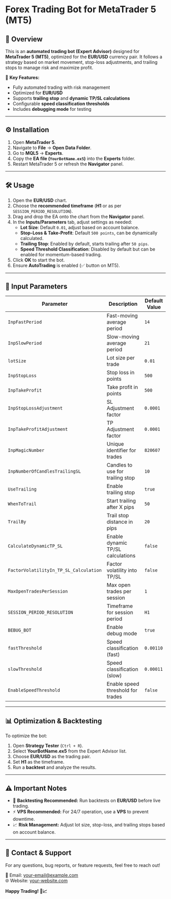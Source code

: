 # Forex Trading Bot for MetaTrader 5 (MT5)

## 📌 Overview
This is an **automated trading bot (Expert Advisor)** designed for **MetaTrader 5 (MT5)**, optimized for the **EUR/USD** currency pair. It follows a strategy based on market movement, stop-loss adjustments, and trailing stops to manage risk and maximize profit.

🚀 **Key Features:**
- Fully automated trading with risk management
- Optimized for **EUR/USD**
- Supports **trailing stop** and **dynamic TP/SL calculations**
- Configurable **speed classification thresholds**
- Includes **debugging mode** for testing

---

## ⚙️ Installation
1. Open **MetaTrader 5**.
2. Navigate to **File** → **Open Data Folder**.
3. Go to **MQL5** → **Experts**.
4. Copy the **EA file (`YourBotName.ex5`)** into the **Experts** folder.
5. Restart MetaTrader 5 or refresh the **Navigator** panel.

---

## 🛠️ Usage
1. Open the **EUR/USD** chart.
2. Choose the **recommended timeframe** (**H1** or as per `SESSION_PERIOD_RESOLUTION`).
3. Drag and drop the EA onto the chart from the **Navigator** panel.
4. In the **Inputs/Parameters** tab, adjust settings as needed:
   - **Lot Size**: Default `0.01`, adjust based on account balance.
   - **Stop-Loss & Take-Profit**: Default `500 points`, can be dynamically calculated.
   - **Trailing Stop**: Enabled by default, starts trailing after `50 pips`.
   - **Speed Threshold Classification**: Disabled by default but can be enabled for momentum-based trading.
5. Click **OK** to start the bot.
6. Ensure **AutoTrading** is enabled (✅ button on MT5).

---

## 🔧 Input Parameters
| Parameter | Description | Default Value |
|-----------|-------------|--------------|
| `InpFastPeriod` | Fast-moving average period | `14` |
| `InpSlowPeriod` | Slow-moving average period | `21` |
| `lotSize` | Lot size per trade | `0.01` |
| `InpStopLoss` | Stop loss in points | `500` |
| `InpTakeProfit` | Take profit in points | `500` |
| `InpStopLossAdjustment` | SL Adjustment factor | `0.0001` |
| `InpTakeProfitAdjustment` | TP Adjustment factor | `0.0001` |
| `InpMagicNumber` | Unique identifier for trades | `820607` |
| `InpNumberOfCandlesTrailingSL` | Candles to use for trailing stop | `10` |
| `UseTrailing` | Enable trailing stop | `true` |
| `WhenToTrail` | Start trailing after X pips | `50` |
| `TrailBy` | Trail stop distance in pips | `20` |
| `CalculateDynamicTP_SL` | Enable dynamic TP/SL calculations | `false` |
| `FactorVolatilityIn_TP_SL_Calculation` | Factor volatility into TP/SL | `false` |
| `MaxOpenTradesPerSession` | Max open trades per session | `1` |
| `SESSION_PERIOD_RESOLUTION` | Timeframe for session period | `H1` |
| `BEBUG_BOT` | Enable debug mode | `true` |
| `fastThreshold` | Speed classification (fast) | `0.00110` |
| `slowThreshold` | Speed classification (slow) | `0.00011` |
| `EnableSpeedThreshold` | Enable speed threshold for trades | `false` |

---

## 📊 Optimization & Backtesting
To optimize the bot:
1. Open **Strategy Tester** (`Ctrl + R`).
2. Select **YourBotName.ex5** from the Expert Advisor list.
3. Choose **EUR/USD** as the trading pair.
4. Set **H1** as the timeframe.
5. Run a **backtest** and analyze the results.

---

## ⚠️ Important Notes
- 🧪 **Backtesting Recommended:** Run backtests on **EUR/USD** before live trading.
- ⚡ **VPS Recommended:** For 24/7 operation, use a **VPS** to prevent downtime.
- 📈 **Risk Management:** Adjust lot size, stop-loss, and trailing stops based on account balance.

---

## 📩 Contact & Support
For any questions, bug reports, or feature requests, feel free to reach out!

📧 Email: [your-email@example.com](mailto:your-email@example.com)  
🌐 Website: [your-website.com](https://your-website.com)  

**Happy Trading! 🚀📈**
